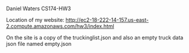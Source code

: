 Daniel Waters
CS174-HW3

Location of my website:
http://ec2-18-222-14-157.us-east-2.compute.amazonaws.com/hw3/index.html

On the site is a copy of the truckinglist.json and also an empty truck data json file named empty.json